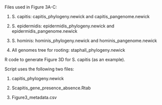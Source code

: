 Files used in Figure 3A-C:

1. S. capitis: capitis_phylogeny.newick and capitis_pangenome.newick

2. S. epidermidis: epidermidis_phylogeny.newick and epidermidis_pangenome.newick

3. S. hominis: hominis_phylogeny.newick and hominis_pangenome.newick

4. All genomes tree for rooting: staphall_phylogeny.newick



R code to generate Figure 3D for S. capitis (as an example).

Script uses the following two files:

1. capitis_phylogeny.newick

2. Scapitis_gene_presence_absence.Rtab

3. Figure3_metadata.csv
